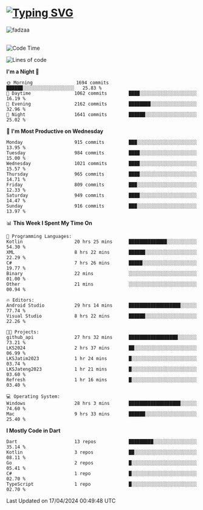 
<h1 align="left"><a href="https://git.io/typing-svg"><img src="https://readme-typing-svg.demolab.com?font=Fira+Code&pause=1000&color=F7F7F7&random=false&width=600&lines=Hi+%F0%9F%91%8B%2C+I'm+Fattah+Anggit+Al+Dzakwan;Junior+Software+Developer+from+SMK+Raden+Umar+Said" alt="Typing SVG" /></a></h1>


<div align="left" display="flex"> 
  <img src="https://komarev.com/ghpvc/?username=fadzaa&label=Profile%20views&color=0e75b6&style=flat" alt="fadzaa" /> 
</div>

<br/>

<!--START_SECTION:waka-->
![Code Time](http://img.shields.io/badge/Code%20Time-438%20hrs%2018%20mins-blue)

![Lines of code](https://img.shields.io/badge/From%20Hello%20World%20I%27ve%20Written-1.6%20million%20lines%20of%20code-blue)

**I'm a Night 🦉** 

```text
🌞 Morning                1694 commits        ██████░░░░░░░░░░░░░░░░░░░   25.83 % 
🌆 Daytime                1062 commits        ████░░░░░░░░░░░░░░░░░░░░░   16.19 % 
🌃 Evening                2162 commits        ████████░░░░░░░░░░░░░░░░░   32.96 % 
🌙 Night                  1641 commits        ██████░░░░░░░░░░░░░░░░░░░   25.02 % 
```
📅 **I'm Most Productive on Wednesday** 

```text
Monday                   915 commits         ███░░░░░░░░░░░░░░░░░░░░░░   13.95 % 
Tuesday                  984 commits         ████░░░░░░░░░░░░░░░░░░░░░   15.00 % 
Wednesday                1021 commits        ████░░░░░░░░░░░░░░░░░░░░░   15.57 % 
Thursday                 965 commits         ████░░░░░░░░░░░░░░░░░░░░░   14.71 % 
Friday                   809 commits         ███░░░░░░░░░░░░░░░░░░░░░░   12.33 % 
Saturday                 949 commits         ████░░░░░░░░░░░░░░░░░░░░░   14.47 % 
Sunday                   916 commits         ███░░░░░░░░░░░░░░░░░░░░░░   13.97 % 
```


📊 **This Week I Spent My Time On** 

```text
💬 Programming Languages: 
Kotlin                   20 hrs 25 mins      ██████████████░░░░░░░░░░░   54.30 % 
XML                      8 hrs 22 mins       ██████░░░░░░░░░░░░░░░░░░░   22.29 % 
C#                       7 hrs 26 mins       █████░░░░░░░░░░░░░░░░░░░░   19.77 % 
Binary                   22 mins             ░░░░░░░░░░░░░░░░░░░░░░░░░   01.00 % 
Other                    21 mins             ░░░░░░░░░░░░░░░░░░░░░░░░░   00.94 % 

🔥 Editors: 
Android Studio           29 hrs 14 mins      ███████████████████░░░░░░   77.74 % 
Visual Studio            8 hrs 22 mins       ██████░░░░░░░░░░░░░░░░░░░   22.26 % 

🐱‍💻 Projects: 
github_api               27 hrs 32 mins      ██████████████████░░░░░░░   73.21 % 
LKS2024                  2 hrs 37 mins       ██░░░░░░░░░░░░░░░░░░░░░░░   06.99 % 
LKSJatim2023             1 hr 24 mins        █░░░░░░░░░░░░░░░░░░░░░░░░   03.74 % 
LKSJateng2023            1 hr 21 mins        █░░░░░░░░░░░░░░░░░░░░░░░░   03.60 % 
Refresh                  1 hr 16 mins        █░░░░░░░░░░░░░░░░░░░░░░░░   03.40 % 

💻 Operating System: 
Windows                  28 hrs 3 mins       ███████████████████░░░░░░   74.60 % 
Mac                      9 hrs 33 mins       ██████░░░░░░░░░░░░░░░░░░░   25.40 % 
```

**I Mostly Code in Dart** 

```text
Dart                     13 repos            █████████░░░░░░░░░░░░░░░░   35.14 % 
Kotlin                   3 repos             ██░░░░░░░░░░░░░░░░░░░░░░░   08.11 % 
Go                       2 repos             █░░░░░░░░░░░░░░░░░░░░░░░░   05.41 % 
C#                       1 repo              █░░░░░░░░░░░░░░░░░░░░░░░░   02.70 % 
TypeScript               1 repo              █░░░░░░░░░░░░░░░░░░░░░░░░   02.70 % 
```




 Last Updated on 17/04/2024 00:49:48 UTC
<!--END_SECTION:waka-->
